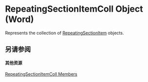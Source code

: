 
# RepeatingSectionItemColl Object (Word)

Represents the collection of [RepeatingSectionItem](62a6f325-5c69-f360-9fed-8155ec2bccd0.md) objects.


## 另请参阅


#### 其他资源


[RepeatingSectionItemColl Members](http://msdn.microsoft.com/library/b8a5d7cd-9d30-3434-979d-dcc939d77cc1%28Office.15%29.aspx)